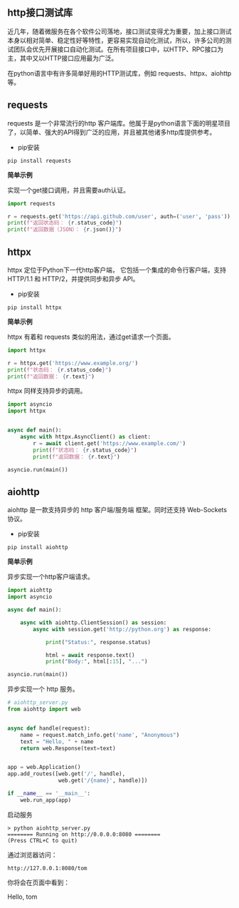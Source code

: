 ## http接口测试库

近几年，随着微服务在各个软件公司落地，接口测试变得尤为重要，加上接口测试本身以相对简单、稳定性好等特性，更容易实现自动化测试，所以，许多公司的测试团队会优先开展接口自动化测试。在所有项目接口中，以HTTP、RPC接口为主，其中又以HTTP接口应用最为广泛。


在python语言中有许多简单好用的HTTP测试库，例如 requests、httpx、aiohttp等。


## requests 

requests 是一个非常流行的http 客户端库。他属于是python语言下面的明星项目了，以简单、强大的API得到广泛的应用，并且被其他诸多http库提供参考。

* pip安装

```shell
pip install requests
```

__简单示例__

实现一个get接口调用，并且需要auth认证。

```py
import requests

r = requests.get('https://api.github.com/user', auth=('user', 'pass'))
print(f"返回状态码： {r.status_code}")
print(f"返回数据（JSON）： {r.json()}")
```

## httpx

httpx 定位于Python下一代http客户端， 它包括一个集成的命令行客户端，支持 HTTP/1.1 和 HTTP/2，并提供同步和异步 API。

* pip安装

```shell
pip install httpx
```

__简单示例__

httpx 有着和 requests 类似的用法，通过get请求一个页面。

```py
import httpx

r = httpx.get('https://www.example.org/')
print(f"状态码： {r.status_code}")
print(f"返回数据： {r.text}")
```

httpx 同样支持异步的调用。

```py
import asyncio
import httpx


async def main():
    async with httpx.AsyncClient() as client:
        r = await client.get('https://www.example.com/')
        print(f"状态码： {r.status_code}")
        print(f"返回数据： {r.text}")

asyncio.run(main())
```

## aiohttp

aiohttp 是一款支持异步的 http 客户端/服务端 框架。同时还支持 Web-Sockets 协议。

* pip安装

```shell
pip install aiohttp
```

__简单示例__

异步实现一个http客户端请求。

```py
import aiohttp
import asyncio

async def main():

    async with aiohttp.ClientSession() as session:
        async with session.get('http://python.org') as response:

            print("Status:", response.status)

            html = await response.text()
            print("Body:", html[:15], "...")

asyncio.run(main())
```

异步实现一个 http 服务。

```py
# aiohttp_server.py
from aiohttp import web


async def handle(request):
    name = request.match_info.get('name', "Anonymous")
    text = "Hello, " + name
    return web.Response(text=text)


app = web.Application()
app.add_routes([web.get('/', handle),
                web.get('/{name}', handle)])

if __name__ == '__main__':
    web.run_app(app)

```

启动服务

```
> python aiohttp_server.py
======== Running on http://0.0.0.0:8080 ========
(Press CTRL+C to quit)
```

通过浏览器访问：

```
http://127.0.0.1:8080/tom
```
你将会在页面中看到：

Hello, tom

